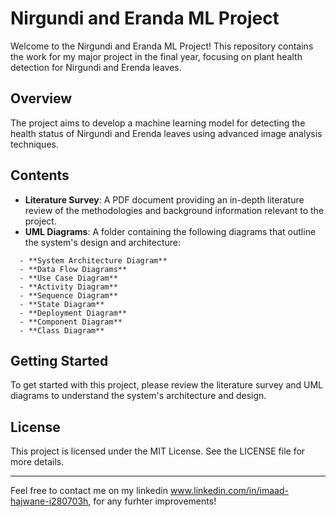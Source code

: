 
# Nirgundi and Eranda ML Project

Welcome to the Nirgundi and Eranda ML Project! This repository contains the work for my major project in the final year, focusing on plant health detection for Nirgundi and Erenda leaves.

## Overview

The project aims to develop a machine learning model for detecting the health status of Nirgundi and Erenda leaves using advanced image analysis techniques. 

## Contents

- **Literature Survey**: A PDF document providing an in-depth literature review of the methodologies and background information relevant to the project.
- **UML Diagrams**: A folder containing the following diagrams that outline the system's design and architecture:
```
  - **System Architecture Diagram**
  - **Data Flow Diagrams**
  - **Use Case Diagram**
  - **Activity Diagram**
  - **Sequence Diagram**
  - **State Diagram**
  - **Deployment Diagram**
  - **Component Diagram**
  - **Class Diagram**
```

## Getting Started

To get started with this project, please review the literature survey and UML diagrams to understand the system's architecture and design.



## License

This project is licensed under the MIT License. See the LICENSE file for more details.

---

Feel free to contact me on my linkedin www.linkedin.com/in/imaad-hajwane-i280703h, for any furhter improvements!
